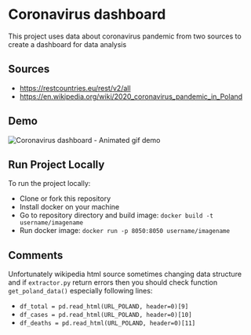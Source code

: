 # Coronavirus dashboard

This project uses data about coronavirus pandemic from two sources to create a dashboard 
for data analysis

## Sources

* https://restcountries.eu/rest/v2/all
* https://en.wikipedia.org/wiki/2020_coronavirus_pandemic_in_Poland

## Demo
![Coronavirus dashboard - Animated gif demo](demo/demo.gif)
## Run Project Locally

To run the project locally:
* Clone or fork this repository
* Install docker on your machine
* Go to repository directory and build image: `docker build -t username/imagename`
* Run docker image: `docker run -p 8050:8050 username/imagename`

## Comments

Unfortunately wikipedia html source sometimes changing data structure and if `extractor.py` return 
errors then you should check function `get_poland_data()` especially following lines:
* `df_total = pd.read_html(URL_POLAND, header=0)[9]`
* `df_cases = pd.read_html(URL_POLAND, header=0)[10]`
* `df_deaths = pd.read_html(URL_POLAND, header=0)[11]`
